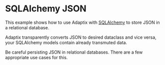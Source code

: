 # SQLAlchemy JSON

This example shows how to use Adaptix with [SQLAlchemy](https://www.sqlalchemy.org/)
to store JSON in a relational database.

Adaptix transparently converts JSON to desired dataclass and vice versa,
your SQLAlchemy models contain already transmuted data.

Be careful persisting JSON in relational databases.
There are a few appropriate use cases for this.
